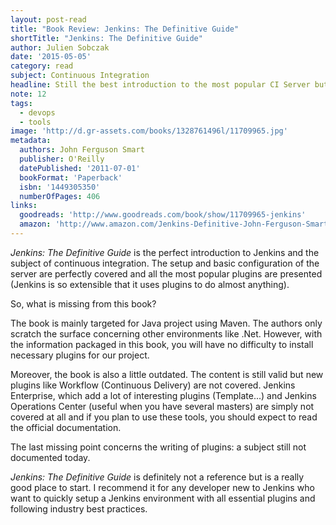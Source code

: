 ```yaml
---
layout: post-read
title: "Book Review: Jenkins: The Definitive Guide"
shortTitle: "Jenkins: The Definitive Guide"
author: Julien Sobczak
date: '2015-05-05'
category: read
subject: Continuous Integration
headline: Still the best introduction to the most popular CI Server but not a definitive guide.
note: 12
tags:
  - devops
  - tools
image: 'http://d.gr-assets.com/books/1328761496l/11709965.jpg'
metadata:
  authors: John Ferguson Smart
  publisher: O'Reilly
  datePublished: '2011-07-01'
  bookFormat: 'Paperback'
  isbn: '1449305350'
  numberOfPages: 406
links:
  goodreads: 'http://www.goodreads.com/book/show/11709965-jenkins'
  amazon: 'http://www.amazon.com/Jenkins-Definitive-John-Ferguson-Smart/dp/1449305350/'
---
```


*Jenkins: The Definitive Guide* is the perfect introduction to Jenkins and the subject of continuous integration. The setup and basic configuration of the server are perfectly covered and all the most popular plugins are presented (Jenkins is so extensible that it uses plugins to do almost anything).

So, what is missing from this book?

The book is mainly targeted for Java project using Maven. The authors only scratch the surface concerning other environments like .Net. However, with the information packaged in this book, you will have no difficulty to install necessary plugins for our project.

Moreover, the book is also a little outdated. The content is still valid but new plugins like Workflow (Continuous Delivery) are not covered. Jenkins Enterprise, which add a lot of interesting plugins (Template...) and Jenkins Operations Center (useful when you have several masters) are simply not covered at all and if you plan to use these tools, you should expect to read the official documentation.

The last missing point concerns the writing of plugins: a subject still not documented today.

*Jenkins: The Definitive Guide* is definitely not a reference but is a really good place to start. I recommend it for any developer new to Jenkins who want to quickly setup a Jenkins environment with all essential plugins and following industry best practices.
